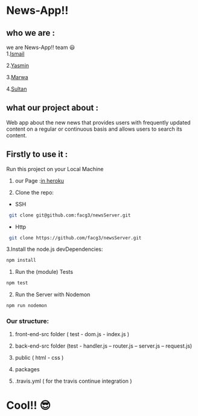 # News-App!!

## who we are :

we are News-App!! team :smiley:   
1.[Ismail](https://github.com/ismail2009)

2.[Yasmin](https://github.com/yasminhillis)

3.[Marwa](https://github.com/MarwaBj)

4.[Sultan](https://github.com/sultanassi95)

## what our project about :

Web app about the new news that provides users with frequently updated content on a regular or continuous basis and allows users to search its content.

## Firstly to use it :

Run this project on your Local Machine

1. our Page :[in heroku](https://news--app.herokuapp.com/)

2. Clone the repo:

  - SSH
  
```sh
 git clone git@github.com:facg3/newsServer.git  
``` 
- Http  

```sh
 git clone https://github.com/facg3/newsServer.git
```

3.Install the node.js devDependencies:

```sh
npm install
```

1. Run the (module) Tests

  ```sh
  npm test
  ```

2. Run the Server with Nodemon

  ```sh
  npm run nodemon
  ```

### Our structure:

1. front-end-src folder ( test - dom.js - index.js )

2. back-end-src folder (test - handler.js – router.js – server.js – request.js)

3. public ( html - css )

4. packages

5. .travis.yml ( for the travis continue integration )

# Cool!! :sunglasses:
